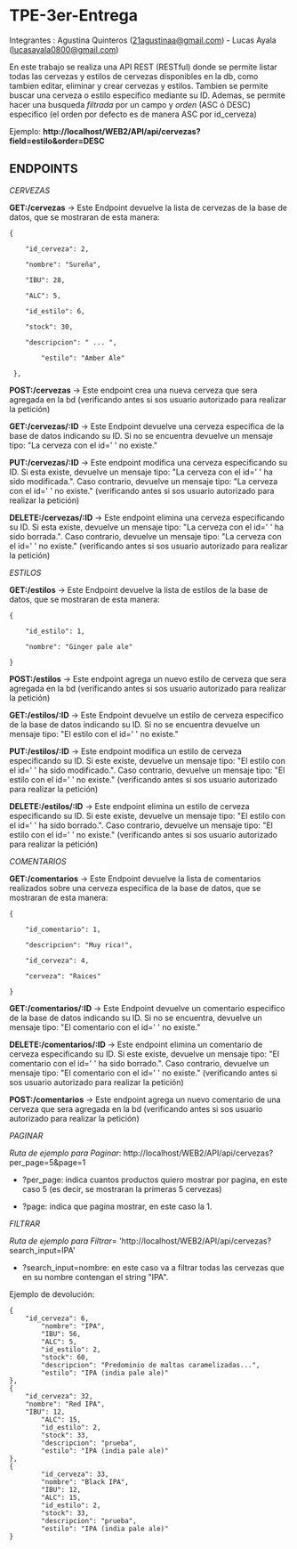 # TPE-3er-Entrega
Integrantes : Agustina Quinteros (21agustinaa@gmail.com) - Lucas Ayala (lucasayala0800@gmail.com) 


En este trabajo se realiza una API REST (RESTful) donde se permite listar todas las cervezas y estilos de cervezas disponibles en la db, como tambien editar, eliminar y crear cervezas y estilos. Tambien se permite buscar una cerveza o estilo especifico mediante su ID.
Ademas, se permite hacer una busqueda *filtrada* por un campo y *orden* (ASC ó DESC) especifico (el orden por defecto es de manera ASC por id_cerveza)

Ejemplo: **http://localhost/WEB2/API/api/cervezas?field=estilo&order=DESC**

## ENDPOINTS 

_CERVEZAS_



**GET:/cervezas** -> Este Endpoint devuelve la lista de cervezas de la base de datos, que se mostraran de esta manera:

    {

		"id_cerveza": 2,
	
		"nombre": "Sureña",
	
		"IBU": 28,
	
		"ALC": 5,
	 
	 	"id_estilo": 6,
	  
	  	"stock": 30,
	   
	   	"descripcion": " ... ",
	    
	    	"estilo": "Amber Ale"
	     
     },

    
**POST:/cervezas** -> Este endpoint crea una nueva cerveza que sera agregada en la bd (verificando antes si sos usuario autorizado para realizar la petición)


**GET:/cervezas/:ID** -> Este Endpoint devuelve una cerveza especifica de la base de datos indicando su ID. Si no se encuentra
devuelve un mensaje tipo: "La cerveza con el id=' ' no existe."


**PUT:/cervezas/:ID** -> Este endpoint modifica una cerveza especificando su ID. Si esta existe, devuelve un mensaje tipo: "La cerveza con el id=' ' ha sido modificada.". Caso contrario, devuelve un mensaje tipo: "La cerveza con el id=' ' no existe." (verificando antes si sos usuario autorizado para realizar la petición)


**DELETE:/cervezas/:ID** -> Este endpoint elimina una cerveza especificando su ID. Si esta existe, devuelve un mensaje tipo: "La cerveza con el id=' ' ha sido borrada.". Caso contrario, devuelve un mensaje tipo: "La cerveza con el id=' ' no existe." (verificando antes si sos usuario autorizado para realizar la petición)



_ESTILOS_


**GET:/estilos** -> Este Endpoint devuelve la lista de estilos de la base de datos, que se mostraran de esta manera:

	{

		"id_estilo": 1,

		"nombre": "Ginger pale ale"

	}

    
**POST:/estilos** -> Este endpoint agrega un nuevo estilo de cerveza que sera agregada en la bd (verificando antes si sos usuario autorizado para realizar la petición)


**GET:/estilos/:ID** -> Este Endpoint devuelve un estilo de cerveza especifico de la base de datos indicando su ID. Si no se encuentra
devuelve un mensaje tipo: "El estilo con el id=' ' no existe."


**PUT:/estilos/:ID** -> Este endpoint modifica un estilo de cerveza especificando su ID. Si este existe, devuelve un mensaje tipo: "El estilo con el id=' ' ha sido modificado.". Caso contrario, devuelve un mensaje tipo: "El estilo con el id=' ' no existe." (verificando antes si sos usuario autorizado para realizar la petición)


**DELETE:/estilos/:ID** -> Este endpoint elimina un estilo de cerveza especificando su ID. Si este existe, devuelve un mensaje tipo: "El estilo con el id=' ' ha sido borrado.". Caso contrario, devuelve un mensaje tipo: "El estilo con el id=' ' no existe." (verificando antes si sos usuario autorizado para realizar la petición)


_COMENTARIOS_


**GET:/comentarios** -> Este Endpoint devuelve la lista de comentarios realizados sobre una cerveza especifica de la base de datos, que se mostraran de esta manera:

	{
        
	 	"id_comentario": 1,
	 
	 	"descripcion": "Muy rica!",
	        
		"id_cerveza": 4,
	        
		"cerveza": "Raices"
 
 	}

    
**GET:/comentarios/:ID** -> Este Endpoint devuelve un comentario especifico de la base de datos indicando su ID. Si no se encuentra, devuelve un mensaje tipo: "El comentario con el id=' ' no existe."


**DELETE:/comentarios/:ID** -> Este endpoint elimina un comentario de cerveza especificando su ID. Si este existe, devuelve un mensaje tipo: "El comentario con el id=' ' ha sido borrado.". Caso contrario, devuelve un mensaje tipo: "El comentario con el id=' ' no existe." (verificando antes si sos usuario autorizado para realizar la petición)


**POST:/comentarios** -> Este endpoint agrega un nuevo comentario de una cerveza que sera agregada en la bd (verificando antes si sos usuario autorizado para realizar la petición)


_PAGINAR_

*Ruta de ejemplo para Paginar*: http://localhost/WEB2/API/api/cervezas?per_page=5&page=1

- ?per_page: indica cuantos productos quiero mostrar por pagina, en este caso 5 (es decir, se mostraran la primeras 5 cervezas)

- ?page: indica que pagina mostrar, en este caso la 1.


_FILTRAR_

*Ruta de ejemplo para Filtrar*= 'http://localhost/WEB2/API/api/cervezas?search_input=IPA'

- ?search_input=nombre: en este caso va a filtrar todas las cervezas que en su nombre contengan el string "IPA".

Ejemplo de devolución:

	{
	 	"id_cerveza": 6,
	        "nombre": "IPA",
	        "IBU": 56,
	        "ALC": 5,
	        "id_estilo": 2,
	        "stock": 60,
	        "descripcion": "Predominio de maltas caramelizadas...",
	        "estilo": "IPA (india pale ale)"
	},
	{	
	 	"id_cerveza": 32,
		"nombre": "Red IPA",
		"IBU": 12,
	        "ALC": 15,
	        "id_estilo": 2,
	        "stock": 33,
	        "descripcion": "prueba",
	        "estilo": "IPA (india pale ale)"
	},
	{
	        "id_cerveza": 33,
	        "nombre": "Black IPA",
	        "IBU": 12,
	        "ALC": 15,
	        "id_estilo": 2,
	        "stock": 33,
	        "descripcion": "prueba",
	        "estilo": "IPA (india pale ale)"
	}

